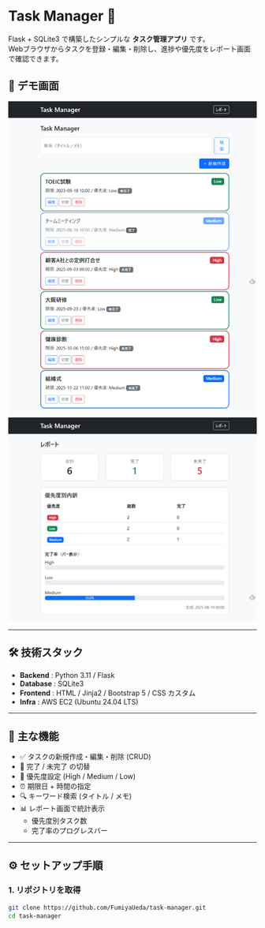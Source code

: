 # Task Manager 📝

Flask + SQLite3 で構築したシンプルな **タスク管理アプリ** です。  
Webブラウザからタスクを登録・編集・削除し、進捗や優先度をレポート画面で確認できます。  

## 🚀 デモ画面

![一覧画面](static/screen/index.png)
![レポート画面](static/screen/report.png)

---

## 🛠 技術スタック

- **Backend** : Python 3.11 / Flask
- **Database** : SQLite3
- **Frontend** : HTML / Jinja2 / Bootstrap 5 / CSS カスタム
- **Infra** : AWS EC2 (Ubuntu 24.04 LTS)

---

## 📌 主な機能

- ✅ タスクの新規作成・編集・削除 (CRUD)
- 🔄 完了 / 未完了 の切替
- 🎯 優先度設定 (High / Medium / Low)
- ⏰ 期限日 + 時間の指定
- 🔍 キーワード検索 (タイトル / メモ)
- 📊 レポート画面で統計表示
  - 優先度別タスク数
  - 完了率のプログレスバー

---

## ⚙️ セットアップ手順

### 1. リポジトリを取得
```bash
git clone https://github.com/FumiyaUeda/task-manager.git
cd task-manager
